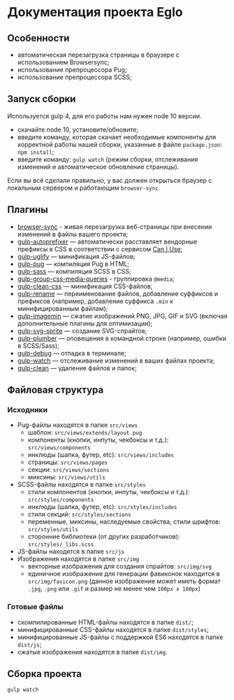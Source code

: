 # Документация проекта Eglo

## Особенности
* автоматическая перезагрузка страницы в браузере с использованием Browsersync;
* использование препроцессора Pug;
* использование препроцессора SCSS;


## Запуск сборки
Используется gulp 4, для его работы нам нужен node 10 версии.

* скачайте node 10, установите/обновите;
* введите команду, которая скачает необходимые компоненты для корректной работы нашей сборки, указанные в файле ```package.json```: ```npm install```;
* введите команду: ```gulp watch``` (режим сборки, отслеживания изменений и автоматическое обновление страницы).

Если вы всё сделали правильно, у вас должен открыться браузер с локальным сервером и работающим ```browser-sync```.

## Плагины

* [browser-sync](https://browsersync.io/docs/gulp) - живая перезагрузка веб-страницы при внесении изменений в файлы вашего проекта;
* [gulp-autoprefixer](https://www.npmjs.com/package/gulp-autoprefixer) — автоматически расставляет вендорные префиксы в CSS в соответствии с сервисом [Can I Use](https://caniuse.com/);
* [gulp-uglify](https://www.npmjs.com/package/gulp-uglify) — минификация JS-файлов;
* [gulp-pug](https://www.npmjs.com/package/gulp-pug) — компиляция Pug в HTML;
* [gulp-sass](https://www.npmjs.com/package/gulp-sass) — компиляция SCSS в CSS;
* [gulp-group-css-media-queries](https://www.npmjs.com/package/gulp-group-css-media-queries) - группировка ```@media```;
* [gulp-clean-css](https://www.npmjs.com/package/gulp-clean-css) — минификация CSS-файлов;
* [gulp-rename](https://www.npmjs.com/package/gulp-rename) — переименование файлов, добавление суффиксов и префиксов (например, добавление суффикса ```.min``` к минифицированным файлам);
* [gulp-imagemin](https://www.npmjs.com/package/gulp-imagemin) — сжатие изображений PNG, JPG, GIF и SVG (включая дополнительные плагины для оптимизации);
* [gulp-svg-sprite](https://www.npmjs.com/package/gulp-svg-sprite) — создание SVG-спрайтов;
* [gulp-plumber](https://www.npmjs.com/package/gulp-plumber) — оповещения в командной строке (например, ошибки в SCSS/Sass);
* [gulp-debug](https://www.npmjs.com/package/gulp-debug) — отладка в терминале;
* [gulp-watch](https://www.npmjs.com/package/gulp-watch) — отслеживание изменений в ваших файлах проекта;
* [gulp-clean](https://www.npmjs.com/package/gulp-clean) — удаление файлов и папок;

## Файловая структура

### Исходники
* Pug-файлы находятся в папке ```src/views```
	* шаблон: ```src/views/extends/layout.pug```
	* компоненты (кнопки, инпуты, чекбоксы и т.д.): ```src/views/components```
	* инклюды (шапка, футер, etc): ```src/views/includes```
	* страницы: ```src/views/pages```
	* секции: ```src/views/sections```
	* миксины: ```src/views/utils```
* SCSS-файлы находятся в папке ```src/styles```
	* стили компонентов (кнопки, инпуты, чекбоксы и т.д.): ```src/styles/components```
	* инклюды (шапка, футер, etc): ```src/styles/includes```
	* стили секций: ```src/styles/sections```
	* переменные, миксины, наследуемые свойства, стили шрифтов: ```src/styles/utils```
	* сторонние библиотеки (от других разработчиков): ```src/styles/_libs.scss```
* JS-файлы находятся в папке ```src/js```
* Изображения находятся в папке ```src/img```
	* векторные изображения для создания спрайтов: ```src/img/svg```
	* единичное изображение для генерации фавиконок находится в ```src/img/favicon.png``` (данное изображение может иметь формат ```.jpg```, ```.png``` или ```.gif``` и размер не менее чем ```100px x 100px```)

### Готовые файлы
* скомпилированные HTML-файлы находятся в папке ```dist/```;
* минифицированные CSS-файлы находятся в папке ```dist/styles```;
* минифицированные JS-файлы с поддержкой ES6 находятся в папке ```dist/js```;
* сжатые изображения находятся в папке ```dist/img```.

## Сборка проекта
```gulp watch```